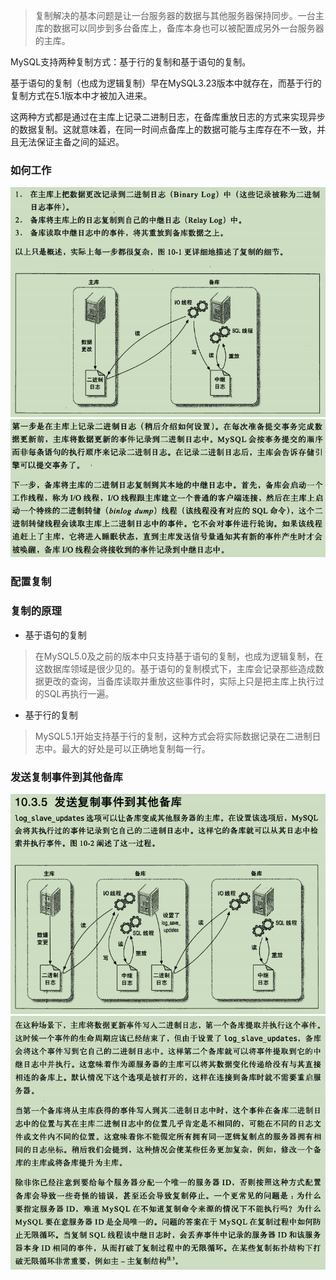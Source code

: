 > 复制解决的基本问题是让一台服务器的数据与其他服务器保持同步。一台主库的数据可以同步到多台备库上，备库本身也可以被配置成另外一台服务器的主库。


MySQL支持两种复制方式：基于行的复制和基于语句的复制。

基于语句的复制（也成为逻辑复制）早在MySQL3.23版本中就存在，而基于行的复制方式在5.1版本中才被加入进来。

这两种方式都是通过在主库上记录二进制日志，在备库重放日志的方式来实现异步的数据复制。这就意味着，在同一时间点备库上的数据可能与主库存在不一致，并且无法保证主备之间的延迟。

### 如何工作

![](assets/markdown-img-paste-20200319104048285.png)
![](assets/markdown-img-paste-20200319104411821.png)

### 配置复制


### 复制的原理

- 基于语句的复制

> 在MySQL5.0及之前的版本中只支持基于语句的复制，也成为逻辑复制，在这数据库领域是很少见的。基于语句的复制模式下，主库会记录那些造成数据更改的查询，当备库读取并重放这些事件时，实际上只是把主库上执行过的SQL再执行一遍。

- 基于行的复制

> MySQL5.1开始支持基于行的复制，这种方式会将实际数据记录在二进制日志中。最大的好处是可以正确地复制每一行。

### 发送复制事件到其他备库
![](assets/markdown-img-paste-20200319161406646.png)
![](assets/markdown-img-paste-20200319161504859.png)
